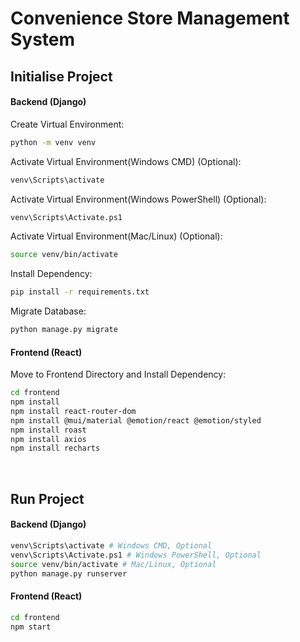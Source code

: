 # Convenience Store Management System
## Initialise Project
#### Backend (Django)
Create Virtual Environment:
```bash
python -m venv venv
```

Activate Virtual Environment(Windows CMD) (Optional):
```bash
venv\Scripts\activate
```

Activate Virtual Environment(Windows PowerShell) (Optional):
```bash
venv\Scripts\Activate.ps1
```

Activate Virtual Environment(Mac/Linux) (Optional):
```bash
source venv/bin/activate
```

Install Dependency:
```bash
pip install -r requirements.txt
```

Migrate Database:
```bash
python manage.py migrate
```

#### Frontend (React)
Move to Frontend Directory and Install Dependency:
```bash
cd frontend
npm install
npm install react-router-dom
npm install @mui/material @emotion/react @emotion/styled
npm install roast
npm install axios
npm install recharts
```
<br>

## Run Project
#### Backend (Django)
```bash
venv\Scripts\activate # Windows CMD, Optional
venv\Scripts\Activate.ps1 # Windows PowerShell, Optional
source venv/bin/activate # Mac/Linux, Optional
python manage.py runserver
```

#### Frontend (React)
```bash
cd frontend
npm start
```